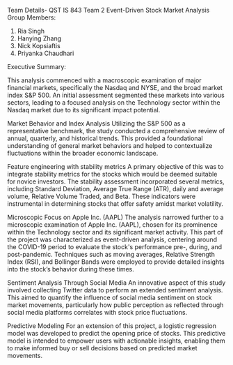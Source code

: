 Team Details- QST IS 843 Team 2
Event-Driven Stock Market Analysis
Group Members:
1. Ria Singh
2. Hanying Zhang
3. Nick Kopsiaftis
4. Priyanka Chaudhari

Executive Summary:

This analysis commenced with a macroscopic examination of major financial markets, specifically the Nasdaq and NYSE, and the broad market index S&P 500. An initial assessment segmented these markets into various sectors, leading to a focused analysis on the Technology sector within the Nasdaq market due to its significant impact potential.

Market Behavior and Index Analysis
Utilizing the S&P 500 as a representative benchmark, the study conducted a comprehensive review of annual, quarterly, and historical trends. This provided a foundational understanding of general market behaviors and helped to contextualize fluctuations within the broader economic landscape.

Feature engineering with stability metrics
A primary objective of this was to integrate stability metrics for the stocks which would be deemed suitable for novice investors. The stability assessment incorporated several metrics, including Standard Deviation, Average True Range (ATR), daily and average volume, Relative Volume Traded, and Beta. These indicators were instrumental in determining stocks that offer safety amidst market volatility.

Microscopic Focus on Apple Inc. (AAPL)
The analysis narrowed further to a microscopic examination of Apple Inc. (AAPL), chosen for its prominence within the Technology sector and its significant market activity. This part of the project was characterized as event-driven analysis, centering around the COVID-19 period to evaluate the stock's performance pre-, during, and post-pandemic. Techniques such as moving averages, Relative Strength Index (RSI), and Bollinger Bands were employed to provide detailed insights into the stock’s behavior during these times.

Sentiment Analysis Through Social Media
An innovative aspect of this study involved collecting Twitter data to perform an extended sentiment analysis. This aimed to quantify the influence of social media sentiment on stock market movements, particularly how public perception as reflected through social media platforms correlates with stock price fluctuations.

Predictive Modeling
For an extension of this project, a logistic regression model was developed to predict the opening price of stocks. This predictive model is intended to empower users with actionable insights, enabling them to make informed buy or sell decisions based on predicted market movements.
